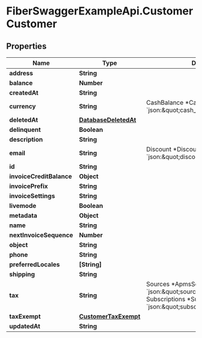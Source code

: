 # FiberSwaggerExampleApi.CustomerCustomer

## Properties

Name | Type | Description | Notes
------------ | ------------- | ------------- | -------------
**address** | **String** |  | [optional] 
**balance** | **Number** |  | [optional] 
**createdAt** | **String** |  | [optional] 
**currency** | **String** | CashBalance          *CashBalance                     &#x60;json:\&quot;cash_balance,omitempty\&quot;&#x60; | [optional] 
**deletedAt** | [**DatabaseDeletedAt**](DatabaseDeletedAt.md) |  | [optional] 
**delinquent** | **Boolean** |  | [optional] 
**description** | **String** |  | [optional] 
**email** | **String** | Discount             *Discount                        &#x60;json:\&quot;discount,omitempty\&quot;&#x60; | [optional] 
**id** | **String** |  | [optional] 
**invoiceCreditBalance** | **Object** |  | [optional] 
**invoicePrefix** | **String** |  | [optional] 
**invoiceSettings** | **String** |  | [optional] 
**livemode** | **Boolean** |  | [optional] 
**metadata** | **Object** |  | [optional] 
**name** | **String** |  | [optional] 
**nextInvoiceSequence** | **Number** |  | [optional] 
**object** | **String** |  | [optional] 
**phone** | **String** |  | [optional] 
**preferredLocales** | **[String]** |  | [optional] 
**shipping** | **String** |  | [optional] 
**tax** | **String** | Sources              *ApmsSourcesSourceList                  &#x60;json:\&quot;sources,omitempty\&quot;&#x60; Subscriptions        *SubscriptionList                       &#x60;json:\&quot;subscriptions,omitempty\&quot;&#x60; | [optional] 
**taxExempt** | [**CustomerTaxExempt**](CustomerTaxExempt.md) |  | [optional] 
**updatedAt** | **String** |  | [optional] 


